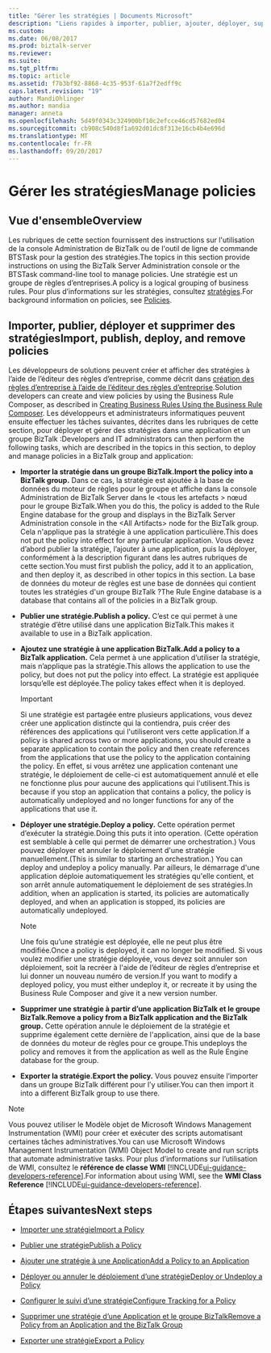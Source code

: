```yaml
---
title: "Gérer les stratégies | Documents Microsoft"
description: "Liens rapides à importer, publier, ajouter, déployer, supprimer ou exporter une stratégie dans BizTalk Server"
ms.custom: 
ms.date: 06/08/2017
ms.prod: biztalk-server
ms.reviewer: 
ms.suite: 
ms.tgt_pltfrm: 
ms.topic: article
ms.assetid: f7b3bf92-8868-4c35-953f-61a7f2edff9c
caps.latest.revision: "19"
author: MandiOhlinger
ms.author: mandia
manager: anneta
ms.openlocfilehash: 5d49f0343c324900bf10c2efcce46cd57682ed04
ms.sourcegitcommit: cb908c540d8f1a692d01dc8f313e16cb4b4e696d
ms.translationtype: MT
ms.contentlocale: fr-FR
ms.lasthandoff: 09/20/2017
---
```

# <a name="manage-policies"></a><span data-ttu-id="4ddfb-103">Gérer les stratégies</span><span class="sxs-lookup"><span data-stu-id="4ddfb-103">Manage policies</span></span>

## <a name="overview"></a><span data-ttu-id="4ddfb-104">Vue d'ensemble</span><span class="sxs-lookup"><span data-stu-id="4ddfb-104">Overview</span></span>
<span data-ttu-id="4ddfb-105">Les rubriques de cette section fournissent des instructions sur l'utilisation de la console Administration de BizTalk ou de l'outil de ligne de commande BTSTask pour la gestion des stratégies.</span><span class="sxs-lookup"><span data-stu-id="4ddfb-105">The topics in this section provide instructions on using the BizTalk Server Administration console or the BTSTask command-line tool to manage policies.</span></span> <span data-ttu-id="4ddfb-106">Une stratégie est un groupe de règles d’entreprises.</span><span class="sxs-lookup"><span data-stu-id="4ddfb-106">A policy is a logical grouping of business rules.</span></span> <span data-ttu-id="4ddfb-107">Pour plus d’informations sur les stratégies, consultez [stratégies](../core/policies.md).</span><span class="sxs-lookup"><span data-stu-id="4ddfb-107">For background information on policies, see [Policies](../core/policies.md).</span></span>  
  
## <a name="import-publish-deploy-and-remove-policies"></a><span data-ttu-id="4ddfb-108">Importer, publier, déployer et supprimer des stratégies</span><span class="sxs-lookup"><span data-stu-id="4ddfb-108">Import, publish, deploy, and remove policies</span></span>
 <span data-ttu-id="4ddfb-109">Les développeurs de solutions peuvent créer et afficher des stratégies à l’aide de l’éditeur des règles d’entreprise, comme décrit dans [création des règles d’entreprise à l’aide de l’éditeur des règles d’entreprise](../core/creating-business-rules-using-the-business-rule-composer.md).</span><span class="sxs-lookup"><span data-stu-id="4ddfb-109">Solution developers can create and view policies by using the Business Rule Composer, as described in [Creating Business Rules Using the Business Rule Composer](../core/creating-business-rules-using-the-business-rule-composer.md).</span></span> <span data-ttu-id="4ddfb-110">Les développeurs et administrateurs informatiques peuvent ensuite effectuer les tâches suivantes, décrites dans les rubriques de cette section, pour déployer et gérer des stratégies dans une application et un groupe BizTalk :</span><span class="sxs-lookup"><span data-stu-id="4ddfb-110">Developers and IT administrators can then perform the following tasks, which are described in the topics in this section, to deploy and manage policies in a BizTalk group and application:</span></span>  
  
-   <span data-ttu-id="4ddfb-111">**Importer la stratégie dans un groupe BizTalk.**</span><span class="sxs-lookup"><span data-stu-id="4ddfb-111">**Import the policy into a BizTalk group.**</span></span> <span data-ttu-id="4ddfb-112">Dans ce cas, la stratégie est ajoutée à la base de données du moteur de règles pour le groupe et affiche dans la console Administration de BizTalk Server dans le \<tous les artefacts > nœud pour le groupe BizTalk.</span><span class="sxs-lookup"><span data-stu-id="4ddfb-112">When you do this, the policy is added to the Rule Engine database for the group and displays in the BizTalk Server Administration console in the \<All Artifacts> node for the BizTalk group.</span></span> <span data-ttu-id="4ddfb-113">Cela n'applique pas la stratégie à une application particulière.</span><span class="sxs-lookup"><span data-stu-id="4ddfb-113">This does not put the policy into effect for any particular application.</span></span> <span data-ttu-id="4ddfb-114">Vous devez d’abord publier la stratégie, l’ajouter à une application, puis la déployer, conformément à la description figurant dans les autres rubriques de cette section.</span><span class="sxs-lookup"><span data-stu-id="4ddfb-114">You must first publish the policy, add it to an application, and then deploy it, as described in other topics in this section.</span></span> <span data-ttu-id="4ddfb-115">La base de données du moteur de règles est une base de données qui contient toutes les stratégies d'un groupe BizTalk ?</span><span class="sxs-lookup"><span data-stu-id="4ddfb-115">The Rule Engine database is a database that contains all of the policies in a BizTalk group.</span></span>  
  
-   <span data-ttu-id="4ddfb-116">**Publier une stratégie.**</span><span class="sxs-lookup"><span data-stu-id="4ddfb-116">**Publish a policy.**</span></span> <span data-ttu-id="4ddfb-117">C’est ce qui permet à une stratégie d’être utilisé dans une application BizTalk.</span><span class="sxs-lookup"><span data-stu-id="4ddfb-117">This makes it available to use in a BizTalk application.</span></span>  
  
-   <span data-ttu-id="4ddfb-118">**Ajoutez une stratégie à une application BizTalk.**</span><span class="sxs-lookup"><span data-stu-id="4ddfb-118">**Add a policy to a BizTalk application.**</span></span> <span data-ttu-id="4ddfb-119">Cela permet à une application d’utiliser la stratégie, mais n’applique pas la stratégie.</span><span class="sxs-lookup"><span data-stu-id="4ddfb-119">This allows the application to use the policy, but does not put the policy into effect.</span></span> <span data-ttu-id="4ddfb-120">La stratégie est appliquée lorsqu’elle est déployée.</span><span class="sxs-lookup"><span data-stu-id="4ddfb-120">The policy takes effect when it is deployed.</span></span>  
  
    > [!IMPORTANT]
    >  <span data-ttu-id="4ddfb-121">Si une stratégie est partagée entre plusieurs applications, vous devez créer une application distincte qui la contiendra, puis créer des références des applications qui l'utiliseront vers cette application.</span><span class="sxs-lookup"><span data-stu-id="4ddfb-121">If a policy is shared across two or more applications, you should create a separate application to contain the policy and then create references from the applications that use the policy to the application containing the policy.</span></span> <span data-ttu-id="4ddfb-122">En effet, si vous arrêtez une application contenant une stratégie, le déploiement de celle-ci est automatiquement annulé et elle ne fonctionne plus pour aucune des applications qui l'utilisent.</span><span class="sxs-lookup"><span data-stu-id="4ddfb-122">This is because if you stop an application that contains a policy, the policy is automatically undeployed and no longer functions for any of the applications that use it.</span></span>  
  
-   <span data-ttu-id="4ddfb-123">**Déployer une stratégie.**</span><span class="sxs-lookup"><span data-stu-id="4ddfb-123">**Deploy a policy.**</span></span> <span data-ttu-id="4ddfb-124">Cette opération permet d’exécuter la stratégie.</span><span class="sxs-lookup"><span data-stu-id="4ddfb-124">Doing this puts it into operation.</span></span> <span data-ttu-id="4ddfb-125">(Cette opération est semblable à celle qui permet de démarrer une orchestration.) Vous pouvez déployer et annuler le déploiement d'une stratégie manuellement.</span><span class="sxs-lookup"><span data-stu-id="4ddfb-125">(This is similar to starting an orchestration.) You can deploy and undeploy a policy manually.</span></span> <span data-ttu-id="4ddfb-126">Par ailleurs, le démarrage d'une application déploie automatiquement les stratégies qu'elle contient, et son arrêt annule automatiquement le déploiement de ses stratégies.</span><span class="sxs-lookup"><span data-stu-id="4ddfb-126">In addition, when an application is started, its policies are automatically deployed, and when an application is stopped, its policies are automatically undeployed.</span></span>  
  
    > [!NOTE]
    >  <span data-ttu-id="4ddfb-127">Une fois qu’une stratégie est déployée, elle ne peut plus être modifiée.</span><span class="sxs-lookup"><span data-stu-id="4ddfb-127">Once a policy is deployed, it can no longer be modified.</span></span> <span data-ttu-id="4ddfb-128">Si vous voulez modifier une stratégie déployée, vous devez soit annuler son déploiement, soit la recréer à l'aide de l’éditeur de règles d’entreprise et lui donner un nouveau numéro de version.</span><span class="sxs-lookup"><span data-stu-id="4ddfb-128">If you want to modify a deployed policy, you must either undeploy it, or recreate it by using the Business Rule Composer and give it a new version number.</span></span>  
  
-   <span data-ttu-id="4ddfb-129">**Supprimer une stratégie à partir d’une application BizTalk et le groupe BizTalk.**</span><span class="sxs-lookup"><span data-stu-id="4ddfb-129">**Remove a policy from a BizTalk application and the BizTalk group.**</span></span> <span data-ttu-id="4ddfb-130">Cette opération annule le déploiement de la stratégie et supprime également cette dernière de l'application, ainsi que de la base de données du moteur de règles pour ce groupe.</span><span class="sxs-lookup"><span data-stu-id="4ddfb-130">This undeploys the policy and removes it from the application as well as the Rule Engine database for the group.</span></span>  
  
-   <span data-ttu-id="4ddfb-131">**Exporter la stratégie.**</span><span class="sxs-lookup"><span data-stu-id="4ddfb-131">**Export the policy.**</span></span> <span data-ttu-id="4ddfb-132">Vous pouvez ensuite l’importer dans un groupe BizTalk différent pour l’y utiliser.</span><span class="sxs-lookup"><span data-stu-id="4ddfb-132">You can then import it into a different BizTalk group to use there.</span></span>  
  
> [!NOTE]
>  <span data-ttu-id="4ddfb-133">Vous pouvez utiliser le Modèle objet de Microsoft Windows Management Instrumentation (WMI) pour créer et exécuter des scripts automatisant certaines tâches administratives.</span><span class="sxs-lookup"><span data-stu-id="4ddfb-133">You can use Microsoft Windows Management Instrumentation (WMI) Object Model to create and run scripts that automate administrative tasks.</span></span> <span data-ttu-id="4ddfb-134">Pour plus d’informations sur l’utilisation de WMI, consultez le **référence de classe WMI** [!INCLUDE[ui-guidance-developers-reference](../includes/ui-guidance-developers-reference.md)].</span><span class="sxs-lookup"><span data-stu-id="4ddfb-134">For information about using WMI, see the **WMI Class Reference** [!INCLUDE[ui-guidance-developers-reference](../includes/ui-guidance-developers-reference.md)].</span></span>
  
## <a name="next-steps"></a><span data-ttu-id="4ddfb-135">Étapes suivantes</span><span class="sxs-lookup"><span data-stu-id="4ddfb-135">Next steps</span></span>
  
-   [<span data-ttu-id="4ddfb-136">Importer une stratégie</span><span class="sxs-lookup"><span data-stu-id="4ddfb-136">Import a Policy</span></span>](../core/how-to-import-a-policy.md)  
  
-   [<span data-ttu-id="4ddfb-137">Publier une stratégie</span><span class="sxs-lookup"><span data-stu-id="4ddfb-137">Publish a Policy</span></span>](../core/how-to-publish-a-policy.md)  
  
-   [<span data-ttu-id="4ddfb-138">Ajouter une stratégie à une Application</span><span class="sxs-lookup"><span data-stu-id="4ddfb-138">Add a Policy to an Application</span></span>](../core/how-to-add-a-policy-to-an-application.md)  
  
-   [<span data-ttu-id="4ddfb-139">Déployer ou annuler le déploiement d’une stratégie</span><span class="sxs-lookup"><span data-stu-id="4ddfb-139">Deploy or Undeploy a Policy</span></span>](../core/how-to-deploy-or-undeploy-a-policy.md)  
  
-   [<span data-ttu-id="4ddfb-140">Configurer le suivi d’une stratégie</span><span class="sxs-lookup"><span data-stu-id="4ddfb-140">Configure Tracking for a Policy</span></span>](../core/how-to-configure-tracking-for-a-policy.md)  
  
-   [<span data-ttu-id="4ddfb-141">Supprimer une stratégie d’une Application et le groupe BizTalk</span><span class="sxs-lookup"><span data-stu-id="4ddfb-141">Remove a Policy from an Application and the BizTalk Group</span></span>](../core/how-to-remove-a-policy-from-an-application-and-the-biztalk-group.md)  
  
-   [<span data-ttu-id="4ddfb-142">Exporter une stratégie</span><span class="sxs-lookup"><span data-stu-id="4ddfb-142">Export a Policy</span></span>](../core/how-to-export-a-policy.md)